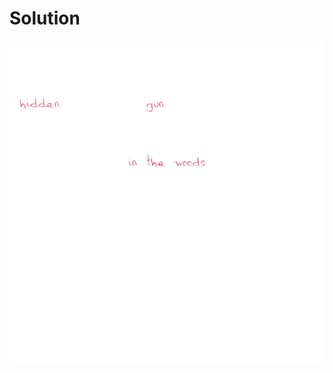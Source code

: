 # Solution
![alt text](https://github.com/Rosaverde/UoL_ITP1_Sleuth/blob/main/202-2/solution.jpg?raw=true)